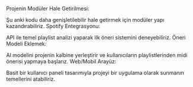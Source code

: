 Projenin Modüler Hale Getirilmesi:

Şu anki kodu daha genişletilebilir hale getirmek için modüler yapı kazandırabiliriz.
Spotify Entegrasyonu:

API ile temel playlist analizi yaparak ilk öneri sistemini deneyebiliriz.
Öneri Modeli Eklemek:

AI modelini projenin kalbine yerleştirir ve kullanıcıların playlistlerinden midi önerisi yapmaya başlarız.
Web/Mobil Arayüz:

Basit bir kullanıcı paneli tasarımıyla projeyi bir uygulama olarak sunmanın temellerini atabiliriz.